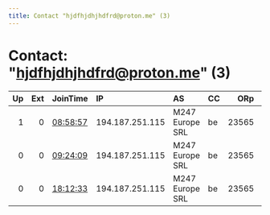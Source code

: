 ```yaml
---
title: Contact "hjdfhjdhjhdfrd@proton.me" (3)
---
```


# Contact: "hjdfhjdhjhdfrd@proton.me" (3)

|   Up |   Ext | JoinTime                                                                                              | IP              | AS              | CC   |   ORp |   Dirp | OS    | Version   | Nickname       |   eFamMembers |
|-----:|------:|:------------------------------------------------------------------------------------------------------|:----------------|:----------------|:-----|------:|-------:|:------|:----------|:---------------|--------------:|
|    1 |     0 | [08:58:57](https://nusenu.github.io/OrNetStats/w/relay/41A32150307A7F7E4E58E683998E4B3EC28F5B91.html) | 194.187.251.115 | M247 Europe SRL | be   | 23565 |      0 | Linux | 0.4.7.13  | myNiceRelay    |             1 |
|    0 |     0 | [09:24:09](https://nusenu.github.io/OrNetStats/w/relay/A55FFF62EA94A0EDBA4407F47925859D3CE5FE65.html) | 194.187.251.115 | M247 Europe SRL | be   | 23565 |      0 | Linux | 0.4.7.13  | myNiceRelay    |             1 |
|    0 |     0 | [18:12:33](https://nusenu.github.io/OrNetStats/w/relay/F14799CF21AA8BCAD2535E8A0ADC7FE587201448.html) | 194.187.251.115 | M247 Europe SRL | be   | 23565 |      0 | Linux | 0.4.7.13  | hjdfhjdhjhdfrd |             1 |
